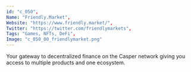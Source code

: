 ```yaml
--- 
id: "c_050", 
Name: "Friendly.Market", 
Website: "https://www.friendly.market/", 
Twitter: "https://twitter.com/friendlymarkets", 
Tags: "Games, NFTs, DeFi", 
Image: "c_050_00_friendlymarket.png" 
--- 
```

<!--lang:en--> 
Your gateway to decentralized finance on the Casper network giving you access to multiple products and one ecosystem.
<!--lang:es--] 
Your gateway to decentralized finance on the Casper network giving you access to multiple products and one ecosystem.
<!--lang:de--] 
Your gateway to decentralized finance on the Casper network giving you access to multiple products and one ecosystem.
<!--lang:fr--] 
Your gateway to decentralized finance on the Casper network giving you access to multiple products and one ecosystem.
<!--lang:pl--] 
Your gateway to decentralized finance on the Casper network giving you access to multiple products and one ecosystem.
<!--lang:pt--] 
Your gateway to decentralized finance on the Casper network giving you access to multiple products and one ecosystem.
[!--lang:*--> 
